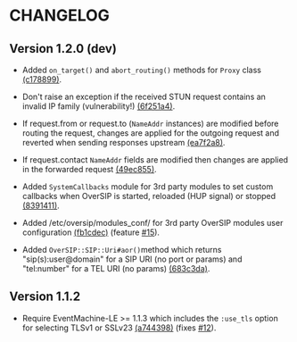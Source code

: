 CHANGELOG
=========


Version 1.2.0 (dev)
-------------------

- Added `on_target()` and `abort_routing()` methods for `Proxy` class [(c178899)](https://github.com/versatica/OverSIP/commit/c9216872ccd43c3977b8816551f33d9d0c178899).

- Don't raise an exception if the received STUN request contains an invalid IP family (vulnerability!) [(6f251a4)](https://github.com/versatica/OverSIP/commit/7e54d1c89351e0517bc12d543e577dff46f251a4).

- If request.from or request.to (`NameAddr` instances) are modified before routing the request, changes are applied for the outgoing request and reverted when sending responses upstream [(ea7f2a8)](https://github.com/versatica/OverSIP/commit/f7eefd6d8e02d30e61fd219f4426e6e63ea7f2a8).

- If request.contact `NameAddr` fields are modified then changes are applied in the forwarded request [(49ec855)](https://github.com/versatica/OverSIP/commit/0f9d3ec9da96c51197535bcd5f0c65e5749ec855).

- Added `SystemCallbacks` module for 3rd party modules to set custom callbacks when OverSIP is started, reloaded (HUP signal) or stopped [(8391411)](https://github.com/versatica/OverSIP/commit/df1389eda22806dc48f6595cc3e6460c58391411).

- Added /etc/oversip/modules_conf/ for 3rd party OverSIP modules user configuration [(fb1cdec)](https://github.com/versatica/OverSIP/commit/0da18d477cbfce251fd8f004f1c6a2b22fb1cdec) (feature [#15](https://github.com/versatica/OverSIP/issues/15)).

- Added `OverSIP::SIP::Uri#aor()`method which returns "sip(s):user@domain" for a SIP URI (no port or params) and "tel:number" for a TEL URI (no params) [(683c3da)](https://github.com/versatica/OverSIP/commit/9d310d6678ee79c47d17b5aab010a49b8683c3da).


Version 1.1.2
-------------

- Require EventMachine-LE >= 1.1.3 which includes the `:use_tls` option for selecting TLSv1 or SSLv23 [(a744398)](https://github.com/versatica/OverSIP/commit/d91d2e4899a777dd7dd101e83fe36a1bca744398) (fixes [#12](https://github.com/versatica/OverSIP/issues/12)).
